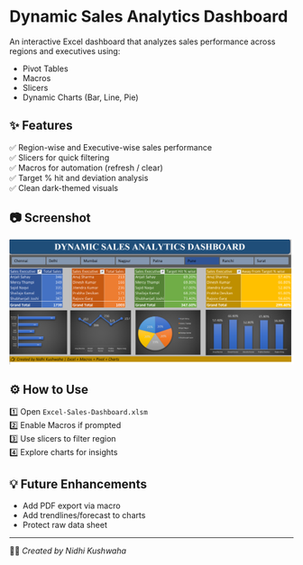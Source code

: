 # Dynamic Sales Analytics Dashboard

An interactive Excel dashboard that analyzes sales performance across regions and executives using:
- Pivot Tables
- Macros
- Slicers
- Dynamic Charts (Bar, Line, Pie)

## ✨ Features
✅ Region-wise and Executive-wise sales performance  
✅ Slicers for quick filtering  
✅ Macros for automation (refresh / clear)  
✅ Target % hit and deviation analysis  
✅ Clean dark-themed visuals  

## 📷 Screenshot  
![Dashboard](https://raw.githubusercontent.com/Nishuthaku/Dynamic-Sales-Analysis-Dashboard/main/dashboard.png
)

## ⚙️ How to Use  
1️⃣ Open `Excel-Sales-Dashboard.xlsm`  
2️⃣ Enable Macros if prompted  
3️⃣ Use slicers to filter region  
4️⃣ Explore charts for insights  

## 💡 Future Enhancements  
- Add PDF export via macro  
- Add trendlines/forecast to charts  
- Protect raw data sheet  

---
👨‍💻 *Created by Nidhi Kushwaha*
